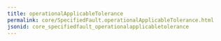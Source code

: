 ```yaml
---
title: operationalApplicableTolerance
permalink: core/SpecifiedFault.operationalApplicableTolerance.html
jsonid: core_specifiedfault_operationalapplicabletolerance
---
```

